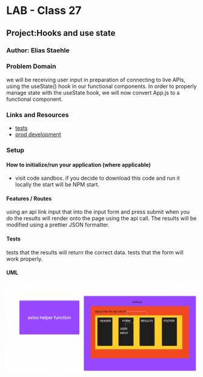 # LAB - Class 27

## Project:Hooks and use state

### Author: Elias Staehle

### Problem Domain

we will be receiving user input in preparation of connecting to live APIs, using the useState() hook in our functional components. In order to properly manage state with the useState hook, we will now convert App.js to a functional component.

### Links and Resources

- [tests](https://github.com/EDStaehle/resty/actions)
- [prod development](https://roaring-bonbon-c90036.netlify.app/)

### Setup

#### How to initialize/run your application (where applicable)

- visit code sandbox. if you decide to download this code and run it locally the start will be NPM start.

#### Features / Routes

using an api link input that into the input form and press submit when you do the results will render onto the page using the api call. The results will be modified using a prettier JSON formatter.

#### Tests

tests that the results will return the correct data.
tests that the form will work properly.

#### UML

![UML](./assets/class-27-uml.png)

